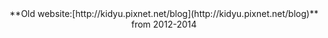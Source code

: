 <html>
<head>
<title>
</title>
</head>
<body>
<center>**Old website:[http://kidyu.pixnet.net/blog](http://kidyu.pixnet.net/blog)**</center>
<center>from 2012-2014</center>
</body>
</html>